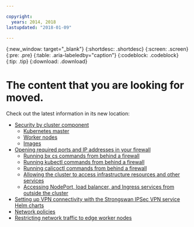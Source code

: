 ```yaml
---

copyright:
  years: 2014, 2018
lastupdated: "2018-01-09"

---
```


{:new_window: target="_blank"}
{:shortdesc: .shortdesc}
{:screen: .screen}
{:pre: .pre}
{:table: .aria-labeledby="caption"}
{:codeblock: .codeblock}
{:tip: .tip}
{:download: .download}

# The content that you are looking for moved.

Check out the latest information in its new location:
 - [Security by cluster component](cs_secure.html#cluster)
   - [Kubernetes master](cs_secure.html#master)
   - [Worker nodes](cs_secure.html#worker)
   - [Images](cs_secure.html#images)
 - [Opening required ports and IP addresses in your firewall](cs_firewall.html#firewall)
   - [Running bx cs commands from behind a firewall](cs_firewall.html#firewall_bx)
   - [Running kubectl commands from behind a firewall](cs_firewall.html#firewall_kubectl)
   - [Running calicoctl commands from behind a firewall](cs_firewall.html#firewall_calicoctl)
   - [Allowing the cluster to access infrastructure resources and other services](cs_firewall.html#firewall_outbound)
   - [Accessing NodePort, load balancer, and Ingress services from outside the cluster](cs_firewall.html#firewall_inbound)
 - [Setting up VPN connectivity with the Strongswan IPSec VPN service Helm charts](cs_vpn.html#vpn)
 - [Network policies](cs_network_policy.html#network_policies)
 - [Restricting network traffic to edge worker nodes](cs_edge.html#edge)



